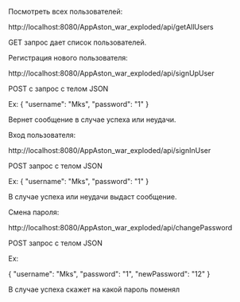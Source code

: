 Посмотреть всех пользователей:

http://localhost:8080/AppAston_war_exploded/api/getAllUsers

GET запрос дает список пользователей.

Регистрация нового пользователя:

http://localhost:8080/AppAston_war_exploded/api/signUpUser

POST с запрос с телом JSON

Ex:
{
    "username": "Mks",
    "password": "1"
}

Вернет сообщение в случае успеха или неудачи.

Вход пользователя:

http://localhost:8080/AppAston_war_exploded/api/signInUser

POST запрос с телом JSON

Ex:
{
    "username": "Mks",
    "password": "1"
}

В случае успеха или неудачи выдаст сообщение.

Смена пароля:

http://localhost:8080/AppAston_war_exploded/api/changePassword

POST запрос с телом JSON

Ex:

{
    "username": "Mks",
    "password": "1",
    "newPassword": "12"
}

В случае успеха скажет на какой пароль поменял
